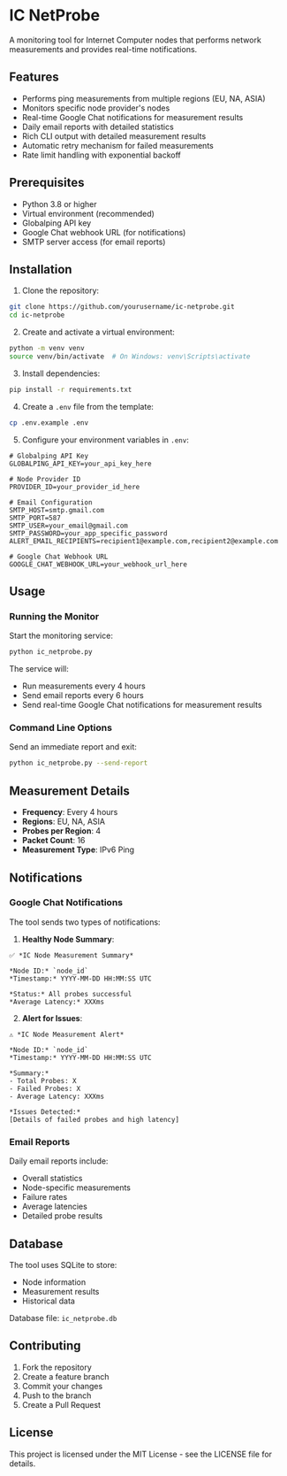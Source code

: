 # IC NetProbe

A monitoring tool for Internet Computer nodes that performs network measurements and provides real-time notifications.

## Features

- Performs ping measurements from multiple regions (EU, NA, ASIA)
- Monitors specific node provider's nodes
- Real-time Google Chat notifications for measurement results
- Daily email reports with detailed statistics
- Rich CLI output with detailed measurement results
- Automatic retry mechanism for failed measurements
- Rate limit handling with exponential backoff

## Prerequisites

- Python 3.8 or higher
- Virtual environment (recommended)
- Globalping API key
- Google Chat webhook URL (for notifications)
- SMTP server access (for email reports)

## Installation

1. Clone the repository:
```bash
git clone https://github.com/yourusername/ic-netprobe.git
cd ic-netprobe
```

2. Create and activate a virtual environment:
```bash
python -m venv venv
source venv/bin/activate  # On Windows: venv\Scripts\activate
```

3. Install dependencies:
```bash
pip install -r requirements.txt
```

4. Create a `.env` file from the template:
```bash
cp .env.example .env
```

5. Configure your environment variables in `.env`:
```env
# Globalping API Key
GLOBALPING_API_KEY=your_api_key_here

# Node Provider ID
PROVIDER_ID=your_provider_id_here

# Email Configuration
SMTP_HOST=smtp.gmail.com
SMTP_PORT=587
SMTP_USER=your_email@gmail.com
SMTP_PASSWORD=your_app_specific_password
ALERT_EMAIL_RECIPIENTS=recipient1@example.com,recipient2@example.com

# Google Chat Webhook URL
GOOGLE_CHAT_WEBHOOK_URL=your_webhook_url_here
```

## Usage

### Running the Monitor

Start the monitoring service:
```bash
python ic_netprobe.py
```

The service will:
- Run measurements every 4 hours
- Send email reports every 6 hours
- Send real-time Google Chat notifications for measurement results

### Command Line Options

Send an immediate report and exit:
```bash
python ic_netprobe.py --send-report
```

## Measurement Details

- **Frequency**: Every 4 hours
- **Regions**: EU, NA, ASIA
- **Probes per Region**: 4
- **Packet Count**: 16
- **Measurement Type**: IPv6 Ping

## Notifications

### Google Chat Notifications

The tool sends two types of notifications:

1. **Healthy Node Summary**:
```
✅ *IC Node Measurement Summary*

*Node ID:* `node_id`
*Timestamp:* YYYY-MM-DD HH:MM:SS UTC

*Status:* All probes successful
*Average Latency:* XXXms
```

2. **Alert for Issues**:
```
⚠️ *IC Node Measurement Alert*

*Node ID:* `node_id`
*Timestamp:* YYYY-MM-DD HH:MM:SS UTC

*Summary:*
- Total Probes: X
- Failed Probes: X
- Average Latency: XXXms

*Issues Detected:*
[Details of failed probes and high latency]
```

### Email Reports

Daily email reports include:
- Overall statistics
- Node-specific measurements
- Failure rates
- Average latencies
- Detailed probe results

## Database

The tool uses SQLite to store:
- Node information
- Measurement results
- Historical data

Database file: `ic_netprobe.db`

## Contributing

1. Fork the repository
2. Create a feature branch
3. Commit your changes
4. Push to the branch
5. Create a Pull Request

## License

This project is licensed under the MIT License - see the LICENSE file for details. 
